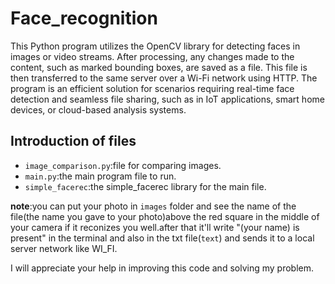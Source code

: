 # Face_recognition
This Python program utilizes the OpenCV library for detecting faces in images or video streams. After processing, any changes made to the content, such as marked bounding boxes, are saved as a file. This file is then transferred to the same server over a Wi-Fi network using HTTP. The program is an efficient solution for scenarios requiring real-time face detection and seamless file sharing, such as in IoT applications, smart home devices, or cloud-based analysis systems.

## Introduction of files
- `image_comparison.py`:file for comparing images.
- `main.py`:the main program file to run.
- `simple_facerec`:the simple_facerec library for the main file.

**note**:you can put your photo in `images` folder and see the name of the file(the name you gave to your photo)above the red square in the middle of your camera if it reconizes you well.after that it'll write "(your name) is present" in the terminal and also in the txt file(`text`) and sends it to a local server network like WI_FI.

I will appreciate your help  in improving this code and solving my problem.
